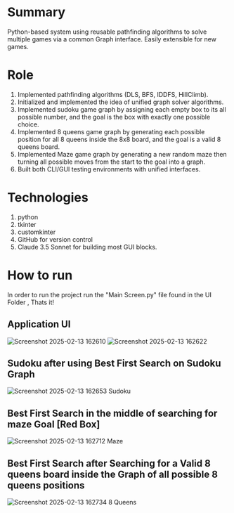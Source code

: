 # Summary
Python-based system using reusable pathfinding algorithms to solve multiple games via a common Graph 
interface. Easily extensible for new games.
# Role
1. Implemented pathfinding algorithms (DLS, BFS, IDDFS, HillClimb).
2. Initialized and implemented the idea of unified graph solver algorithms.
3. Implemented sudoku game graph by assigning each empty box to its all possible number, and the goal is the box with exactly one possible choice.
4. Implemented 8 queens game graph by generating each possible position for all 8 queens inside the 8x8 board, and the goal is a valid 8 queens board.
5. Implemented Maze game graph by generating a new random maze then turning all possible moves from the start to the goal into a graph. 
7. Built both CLI/GUI testing environments with unified interfaces.
# Technologies
1. python
2. tkinter
3. customkinter
4. GitHub for version control
5. Claude 3.5 Sonnet for building most GUI blocks.
# How to run
In order to run the project run the "Main Screen.py" file found in the UI Folder , Thats it!

## Application UI
![Screenshot 2025-02-13 162610](https://github.com/user-attachments/assets/8c035a61-9ae3-4dae-a8e3-1c0f7fd3c215) ![Screenshot 2025-02-13 162622](https://github.com/user-attachments/assets/38521a1d-5bb0-4430-ac3b-8ce68989af46)
## Sudoku after using Best First Search on Sudoku Graph
![Screenshot 2025-02-13 162653](https://github.com/user-attachments/assets/69680a9a-ab0b-42ae-9743-e5b7824c119a) Sudoku
## Best First Search in the middle of searching for maze Goal [Red Box]
![Screenshot 2025-02-13 162712](https://github.com/user-attachments/assets/d41c04cf-8378-4d94-8e64-fa7574f49f51) Maze
## Best First Search after Searching for a Valid 8 queens board inside the Graph of all possible 8 queens positions
![Screenshot 2025-02-13 162734](https://github.com/user-attachments/assets/801c7e99-468a-49bf-9352-a3eebc741483) 8 Queens
